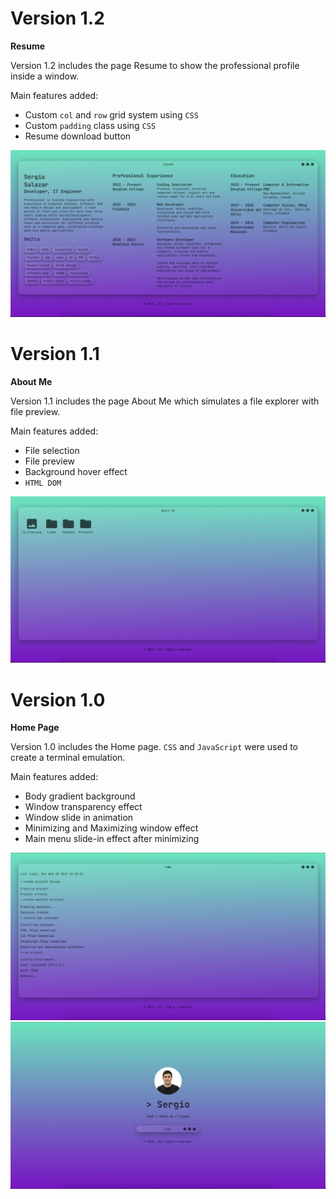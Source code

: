 # Version 1.2

 **Resume**

 Version 1.2 includes the page Resume to show the professional profile inside a window.

 Main features added:
 - Custom ``col`` and ``row`` grid system using ``CSS``
 - Custom ``padding`` class using ``CSS``
 - Resume download button

 <img src="1.2/resources/4.png" alt="Version 1.2 - Resume">
 
 # Version 1.1

 **About Me**

 Version 1.1 includes the page About Me which simulates a file explorer with file preview.

 Main features added:
 - File selection
 - File preview
 - Background hover effect
 - ``HTML DOM``

<img src="1.2/resources/3.png" alt="Version 1.1 - About Me">

 
 # Version 1.0

 **Home Page**

 Version 1.0 includes the Home page. ``CSS`` and ``JavaScript`` were used to create a terminal emulation.

 Main features added:
 - Body gradient background
 - Window transparency effect
 - Window slide in animation
 - Minimizing and Maximizing window effect
 - Main menu slide-in effect after minimizing

<img src="1.2/resources/1.png" alt="Version 1.0 - Home">
<img src="1.2/resources/2.png" alt="Version 1.0 - Home">
 
